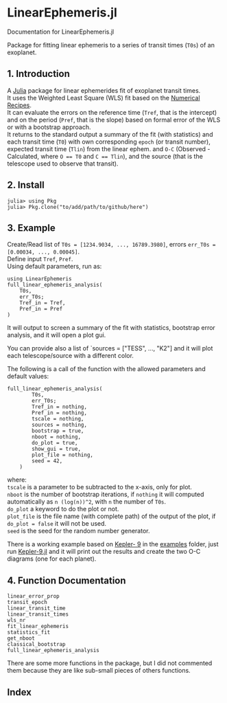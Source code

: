 # LinearEphemeris.jl

Documentation for LinearEphemeris.jl

Package for fitting linear ephemeris to a series of transit times (`T0s`) of an exoplanet.  

## 1. Introduction  

A [Julia](https://julialang.org/) package for linear ephemerides fit of exoplanet transit times.  
It uses the Weighted Least Square (WLS) fit based on the [Numerical Recipes](https://ui.adsabs.harvard.edu/abs/1992nrfa.book.....P/abstract).  
It can evaluate the errors on the reference time (`Tref`, that is the intercept) and on the period (`Pref`, that is the slope) based on formal error of the WLS or with a bootstrap approach.  
It returns to the standard output a summary of the fit (with statistics) and each transit time (`T0`) with own corresponding `epoch` (or transit number), expected transit time (`Tlin`) from the linear ephem. and `O-C` (Observed - Calculated, where `O == T0` and `C == Tlin`), and the source (that is the telescope used to observe that transit).  

## 2. Install  

```
julia> using Pkg
julia> Pkg.clone("to/add/path/to/github/here")
```

## 3. Example  

Create/Read list of `T0s = [1234.9034, ..., 16789.3980]`, errors `err_T0s = [0.00034, ..., 0.00045]`.  
Define input `Tref`, `Pref`.  
Using default parameters, run as:  

```
using LinearEphemeris
full_linear_ephemeris_analysis(
    T0s,
    err_T0s;
    Tref_in = Tref,
    Pref_in = Pref
)
```
It will output to screen a summary of the fit with statistics, bootstrap error analysis, and it will open a plot gui.  

You can provide also a list of `sources = ["TESS", ..., "K2"] and it will plot each telescope/source with a different color.  

The following is a call of the function with the allowed parameters and default values:  

```
full_linear_ephemeris_analysis(
        T0s,
        err_T0s;
        Tref_in = nothing,
        Pref_in = nothing,
        tscale = nothing,
        sources = nothing,
        bootstrap = true,
        nboot = nothing,
        do_plot = true,
        show_gui = true,
        plot_file = nothing,
        seed = 42,
    )
```

where:  
`tscale` is a parameter to be subtracted to the x-axis, only for plot.  
`nboot` is the number of bootstrap iterations, if `nothing` it will computed automatically as `n (log(n))^2`, with `n` the number of `T0s`.  
`do_plot` a keyword to do the plot or not.  
`plot_file` is the file name (with complete path) of the output of the plot, if `do_plot = false` it will not be used.  
`seed` is the seed for the random number generator.  

There is a working example based on [Kepler- 9](https://ui.adsabs.harvard.edu/abs/2019MNRAS.484.3233B/abstract) in the [examples](../../examples/) folder, 
just run [Kepler-9.jl](../../examples/Kepler-9.jl) and it will print out the results and create the two O-C diagrams (one for each planet).  

## 4. Function Documentation

```@docs
linear_error_prop
transit_epoch
linear_transit_time
linear_transit_times
wls_nr
fit_linear_ephemeris
statistics_fit
get_nboot
classical_bootstrap
full_linear_ephemeris_analysis
```

There are some more functions in the package, but I did not commented them because they are like sub-small pieces of others functions.  

## Index
 
```@index
```